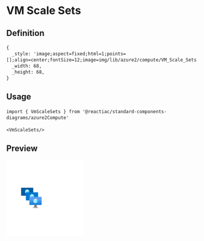 # VM Scale Sets

## Definition

```
{
  _style: 'image;aspect=fixed;html=1;points=[];align=center;fontSize=12;image=img/lib/azure2/compute/VM_Scale_Sets.svg;strokeColor=none;',
  _width: 68,
  _height: 68,
}
```

## Usage

```
import { VmScaleSets } from '@reactiac/standard-components-diagrams/azure2Compute'

<VmScaleSets/>
```

## Preview

<img src="./vm-scale-sets.png" width="200"/>
